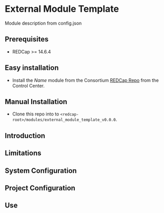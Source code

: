 # External Module Template
<!-- generated from config.json -->

Module description from config.json

## Prerequisites
<!-- generated from config.json -->
 - REDCap >= 14.6.4

## Easy installation
<!-- generated from config.json -->
- Install the _Name_ module from the Consortium [REDCap Repo](https://redcap.vanderbilt.edu/consortium/modules/index.php) from the Control Center.

## Manual Installation
<!-- generated from config.json -->
- Clone this repo into to `<redcap-root>/modules/external_module_template_v0.0.0`.

## Introduction

<!-- 1 paragraph of what the module does -->

## Limitations

<!-- Mention any limitations to this module that users may expect, e.g. won't work with repating instances or events, won't work with signature fields -->

## System Configuration

<!-- generated from config.json -->
<!-- - **System setting**: description of what this option is for -->

## Project Configuration

<!-- generated from config.json -->
<!-- - **Project setting**: description of what this option is for -->

## Use

<!-- Screenshots with UI elements if applicable, store images in the examples directory -->
<!-- Direct users readers to example project XML and EM config zip stored in the examples directory -->
